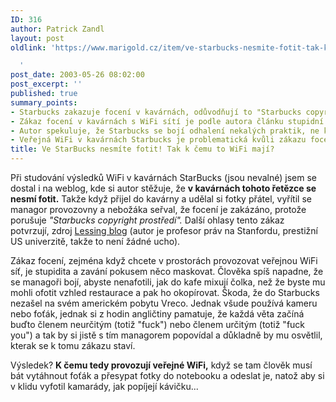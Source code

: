 ```yaml
---
ID: 316
author: Patrick Zandl
layout: post
oldlink: 'https://www.marigold.cz/item/ve-starbucks-nesmite-fotit-tak-k-cemu-to-wifi-maji

  '
post_date: 2003-05-26 08:02:00
post_excerpt: ''
published: true
summary_points:
- Starbucks zakazuje focení v kavárnách, odůvodňují to "Starbucks copyright prostředí".
- Zákaz focení v kavárnách s WiFi sítí je podle autora článku stupidní.
- Autor spekuluje, že Starbucks se bojí odhalení nekalých praktik, ne kopírování designu.
- Veřejná WiFi v kavárnách Starbucks je problematická kvůli zákazu focení.
title: Ve StarBucks nesmíte fotit! Tak k čemu to WiFi mají?
---
```


<p>
Při studování výsledků WiFi v kavárnách StarBucks (jsou nevalné) jsem se dostal i na weblog, kde si autor stěžuje, že <STRONG>v kavárnách tohoto řetězce se nesmí fotit.</STRONG> Takže když přijel do kavárny a udělal si fotky přátel, vyřítil se managor provozovny a nebožáka seřval, že focení je zakázáno, protože porušuje <EM>"Starbucks copyright prostředí".</EM> Další ohlasy tento zákaz potvrzují, zdroj <A href="http://cyberlaw.stanford.edu/lessig/blog/archives/2003_05.shtml#001223" target=_blank>Lessing blog</A> (autor je profesor práv na Stanfordu, prestižní US univerzitě, takže to není žádné ucho).</p>

<p>
Zákaz focení, zejména když chcete v prostorách provozovat veřejnou WiFi síť, je stupidita a zavání pokusem něco maskovat. Člověka spíš napadne, že se managoři bojí, abyste nenafotili, jak do kafe mixují čolka, než že byste mu mohli ofotit vzhled restaurace a pak ho okopírovat. Škoda, že do Starbucks nezašel na svém americkém pobytu Vreco. Jednak všude používá kameru nebo foťák, jednak si z hodin angličtiny pamatuje, že každá věta začíná buďto členem neurčitým (totiž "fuck") nebo členem určitým (totiž "fuck you") a tak by si jistě s tím managorem popovídal a důkladně by mu osvětlil, kterak se k tomu zákazu staví. </p>

<p>
Výsledek? <STRONG>K čemu tedy provozují veřejné WiFi,</STRONG> když se tam člověk musí bát vytáhnout foťák a přesypat fotky do notebooku a odeslat je, natož aby si v klidu vyfotil kamarády, jak popíjejí kávičku...</p>